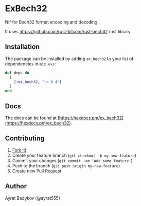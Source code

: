 # ExBech32

Nif for Bech32 format encoding and decoding.

It uses https://github.com/rust-bitcoin/rust-bech32 rust library

## Installation

The package can be installed by adding `ex_bech32` to your list of dependencies in `mix.exs`:

```elixir
def deps do
  [
    {:ex_bech32, "~> 0.4"}
  ]
end
```

## Docs

The docs can be found at [https://hexdocs.pm/ex_bech32](https://hexdocs.pm/ex_bech32).

## Contributing

1. [Fork it!](https://github.com/ayrat555/ex_bech32)
2. Create your feature branch (`git checkout -b my-new-feature`)
3. Commit your changes (`git commit -am 'Add some feature'`)
4. Push to the branch (`git push origin my-new-feature`)
5. Create new Pull Request

## Author

Ayrat Badykov (@ayrat555)
